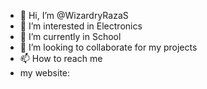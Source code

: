 - 👋 Hi, I’m @WizardryRazaS
- 👀 I’m interested in Electronics
- 🌱 I’m currently in School
- 💞️ I’m looking to collaborate for my projects
- 📫 How to reach me
- my website:

<!---
WizardryRazaS/WizardryRazaS is a ✨ special ✨ repository because its `README.md` (this file) appears on your GitHub profile.
You can click the Preview link to take a look at your changes.
--->
